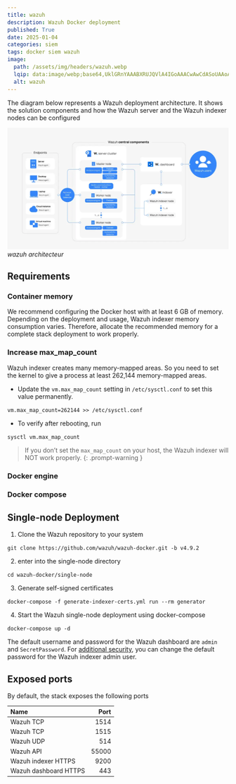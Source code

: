```yaml
---
title: wazuh
description: Wazuh Docker deployment
published: True
date: 2025-01-04
categories: siem
tags: docker siem wazuh
image:
  path: /assets/img/headers/wazuh.webp
  lqip: data:image/webp;base64,UklGRnYAAABXRUJQVlA4IGoAAACwAwCdASoUAAoAPpE6l0eloyIhMAgAsBIJZACdMoGv/gNpjBiSAADpTyEAWUOwlKDnlVsTZk9ye6gYhuIEMx6/zkQp//LbXgoP+VXEur+W/av/4LT6f5Fcq1+wPXV34bQxK9FD37eFcAAA
  alt: wazuh
---
```

The diagram below represents a Wazuh deployment architecture. It shows the solution components and how the Wazuh server and the Wazuh indexer nodes can be configured

![](/assets/img/posts/wazuh-architecteur.webp)
*wazuh architecteur*

## Requirements
### Container memory
We recommend configuring the Docker host with at least 6 GB of memory. Depending on the deployment and usage, Wazuh indexer memory consumption varies. Therefore, allocate the recommended memory for a complete stack deployment to work properly.
### Increase max_map_count
Wazuh indexer creates many memory-mapped areas. So you need to set the kernel to give a process at least 262,144 memory-mapped areas.

- Update the `vm.max_map_count` setting in `/etc/sysctl.conf` to set this value permanently.
```shell
vm.max_map_count=262144 >> /etc/sysctl.conf
```
- To verify after rebooting, run
```shell
sysctl vm.max_map_count
```

> If you don’t set the `max_map_count` on your host, the Wazuh indexer will NOT work properly.
{: .prompt-warning }

### Docker engine
### Docker compose

## Single-node Deployment
1. Clone the Wazuh repository to your system
```shell
git clone https://github.com/wazuh/wazuh-docker.git -b v4.9.2
```
2.  enter into the single-node directory
```shell
cd wazuh-docker/single-node
```
3. Generate self-signed certificates
```shell
docker-compose -f generate-indexer-certs.yml run --rm generator
```
4. Start the Wazuh single-node deployment using docker-compose
```shell
docker-compose up -d
```
The default username and password for the Wazuh dashboard are `admin` and `SecretPassword`.
For [additional security](https://documentation.wazuh.com/current/deployment-options/docker/wazuh-container.html#change-pwd-existing-usr), you can change the default password for the Wazuh indexer admin user.


## Exposed ports
By default, the stack exposes the following ports

| Name                         | Port    |
| :--------------------------- | ------: |
| Wazuh TCP                    | 1514    |
| Wazuh TCP                    | 1515    |
| Wazuh UDP                    | 514     |
| Wazuh API                    | 55000   |
| Wazuh indexer HTTPS          | 9200    |
| Wazuh dashboard HTTPS        | 443     |
